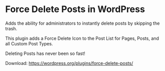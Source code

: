 # Force Delete Posts in WordPress

Adds the ability for administrators to instantly delete posts by skipping the trash.

This plugin adds a Force Delete Icon to the Post List for Pages, Posts, and all Custom Post Types.

Deleting Posts has never been so fast!

Download: https://wordpress.org/plugins/force-delete-posts/
